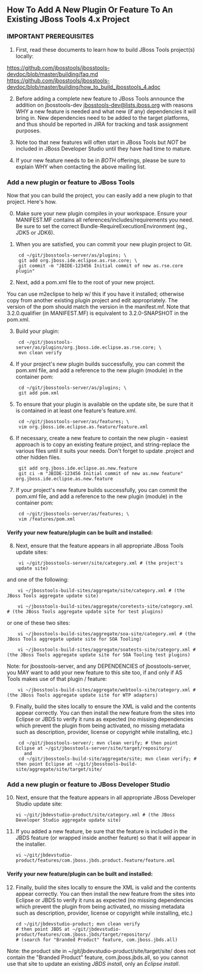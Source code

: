 ## How To Add A New Plugin Or Feature To An Existing JBoss Tools 4.x Project

### IMPORTANT PREREQUISITES

1. First, read these documents to learn how to build JBoss Tools project(s) locally: 

https://github.com/jbosstools/jbosstools-devdoc/blob/master/building/faq.md
https://github.com/jbosstools/jbosstools-devdoc/blob/master/building/how_to_build_jbosstools_4.adoc

2. Before adding a complete new feature to JBoss Tools announce the addition on jbosstools-dev <a href="mailto:jbosstools-dev@lists.jboss.org">jbosstools-dev@lists.jboss.org</a> with reasons WHY a new feature is needed and what new (if any) dependencies it will bring in. New dependencies need to be added to the target platforms, and thus should be reported in JIRA for tracking and task assignment purposes.

3. Note too that new features will often start in JBoss Tools but *NOT* be included in JBoss Developer Studio until they have had time to mature. 

4. If your new feature needs to be in *BOTH* offerings, please be sure to explain WHY when contacting the above mailing list.


### Add a new plugin or feature to JBoss Tools

Now that you can build the project, you can easily add a new plugin to that project. Here's how.

0. Make sure your new plugin compiles in your workspace. Ensure your MANIFEST.MF contains all references/includes/requirements you need. Be sure to set the correct Bundle-RequireExecutionEnvironment (eg., JDK5 or JDK6).

1. When you are satisfied, you can commit your new plugin project to Git.

	    cd ~/git/jbosstools-server/as/plugins; \
	    git add org.jboss.ide.eclipse.as.rse.core; \
	    git commit -m "JBIDE-123456 Initial commit of new as.rse.core plugin"

2. Next, add a pom.xml file to the root of your new project.

You can use m2eclipse to help w/ this if you have it installed; otherwise copy from another existing plugin project and edit appropriately. The version of the pom should match the version in the manifest.mf. Note that 3.2.0.qualifier (in MANIFEST.MF) is equivalent to 3.2.0-SNAPSHOT in the pom.xml.

3. Build your plugin:

	    cd ~/git/jbosstools-server/as/plugins/org.jboss.ide.eclipse.as.rse.core; \
	    mvn clean verify

4. If your project's new plugin builds successfully, you can commit the pom.xml file, and add a reference to the new plugin (module) in the container pom:

	    cd ~/git/jbosstools-server/as/plugins; \ 
	    git add pom.xml

5. To ensure that your plugin is available on the update site, be sure that it is contained in at least one feature's feature.xml.

	    cd ~/git/jbosstools-server/as/features; \
	    vim org.jboss.ide.eclipse.as.feature/feature.xml

6. If necessary, create a new feature to contain the new plugin - easiest approach is to copy an existing feature project, and string-replace the various files until it suits your needs. Don't forget to update .project and other hidden files.

	    git add org.jboss.ide.eclipse.as.new.feature
	    git ci -m "JBIDE-123456 Initial commit of new as.new feature" org.jboss.ide.eclipse.as.new.feature

7. If your project's new feature builds successfully, you can commit the pom.xml file, and add a reference to the new plugin (module) in the container pom:

	    cd ~/git/jbosstools-server/as/features; \
	    vim /features/pom.xml


#### Verify your new feature/plugin can be built and installed:

8. Next, ensure that the feature appears in all appropriate JBoss Tools update sites:

	    vi ~/git/jbosstools-server/site/category.xml # (the project's update site)

and one of the following:

	    vi ~/jbosstools-build-sites/aggregate/site/category.xml # (the JBoss Tools aggregate update site)

	    vi ~/jbosstools-build-sites/aggregate/coretests-site/category.xml # (the JBoss Tools aggregate update site for test plugins)

or one of these two sites:

	    vi ~/jbosstools-build-sites/aggregate/soa-site/category.xml # (the JBoss Tools aggregate update site for SOA Tooling)

	    vi ~/jbosstools-build-sites/aggregate/soatests-site/category.xml # (the JBoss Tools aggregate update site for SOA Tooling test plugins)

Note: for jbosstools-server, and any DEPENDENCIES of jbosstools-server, you MAY want to add your new feature to this site too, if and only if AS Tools makes use of that plugin / feature:

	    vi ~/jbosstools-build-sites/aggregate/webtools-site/category.xml # (the JBoss Tools aggregate update site for WTP adapters)

9. Finally, build the sites locally to ensure the XML is valid and the contents appear correctly. You can then install the new feature from the sites into Eclipse or JBDS to verify it runs as expected (no missing dependencies which prevent the plugin from being activated, no missing metadata such as description, provider, license or copyright while installing, etc.)

	    cd ~/git/jbosstools-server/; mvn clean verify; # then point Eclipse at ~/git/jbosstools-server/site/target/repository/
	      and
	    cd ~/git/jbosstools-build-site/aggregate/site; mvn clean verify; # then point Eclipse at ~/git/jbosstools-build-site/aggregate/site/target/site/


### Add a new plugin or feature to JBoss Developer Studio

10. Next, ensure that the feature appears in all appropriate JBoss Developer Studio update site:

	    vi ~/git/jbdevstudio-product/site/category.xml # (the JBoss Developer Studio aggregate update site)

11. If you added a new feature, be sure that the feature is included in the JBDS feature (or wrapped inside another feature) so that it will appear in the installer.

	    vi ~/git/jbdevstudio-product/features/com.jboss.jbds.product.feature/feature.xml


#### Verify your new feature/plugin can be built and installed:

12. Finally, build the sites locally to ensure the XML is valid and the contents appear correctly. You can then install the new feature from the sites into Eclipse or JBDS to verify it runs as expected (no missing dependencies which prevent the plugin from being activated, no missing metadata such as description, provider, license or copyright while installing, etc.)

	    cd ~/git/jbdevstudio-product; mvn clean verify 
	    # then point JBDS at ~/git/jbdevstudio-product/features/com.jboss.jbds/target/repository/ 
	    # (search for "Branded Product" feature, com.jboss.jbds.all)

Note: the product site in ~/git/jbdevstudio-product/site/target/site/ does not contain the "Branded Product" feature, com.jboss.jbds.all, so you cannot use that site to update an existing *JBDS install*, only an *Eclipse install*.